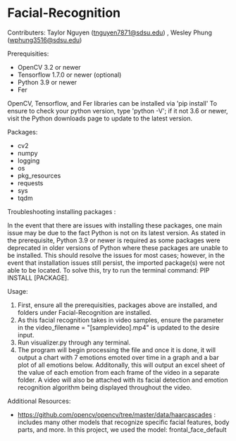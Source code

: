 # Facial-Recognition
Contributers: Taylor Nguyen (tnguyen7871@sdsu.edu) , Wesley Phung (wphung3516@sdsu.edu)

Prerequisities: 
- OpenCV 3.2 or newer
- Tensorflow 1.7.0 or newer (optional)
- Python 3.9 or newer
- Fer 

OpenCV, Tensorflow, and Fer libraries can be installed via 'pip install'
To ensure to check your python version, type 'python -V'; if it not 3.6 or newer, visit the Python downloads page to update to the latest version.

Packages: 
- cv2
- numpy
- logging
- os
- pkg_resources
- requests
- sys
- tqdm 

Troubleshooting installing packages : 

In the event that there are issues with installing these packages, one main issue may be due to the fact 
Python is not on its latest version. As stated in the prerequisite, Python 3.9 or newer is required as some packages were deprecated in older versions of Python
where these packages are unable to be installed. This should resolve the issues for most cases; however, in the event that installation issues still persist, the imported package(s) were not able to be located. To solve this, try to run the terminal command: PIP INSTALL [PACKAGE].

Usage:
1. First, ensure all the prerequisities, packages above are installed, and folders under Facial-Recognition are installed.
2. As this facial recognition takes in video samples, ensure the parameter in the video_filename = "[samplevideo].mp4" is updated to the desire input.
3. Run visualizer.py through any terminal.
4. The program will begin processing the file and once it is done, it will output a chart with 7 emotions emoted over time in a graph and a bar plot of all emotions below. Additonally, this will output an excel sheet of the value of each emotion from each frame of the video in a separate folder. A video will also be attached with its facial detection and emotion recognition algorithm being displayed throughout the video. 

Additional Resources:
- https://github.com/opencv/opencv/tree/master/data/haarcascades : includes many other models that recognize specific facial features, body parts, and more. In this project, we used the model: frontal_face_default
